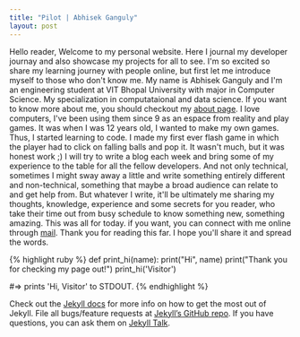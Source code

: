 ```yaml
---
title: "Pilot | Abhisek Ganguly"
layout: post
---
```


Hello reader, Welcome to my personal website. Here I journal my developer journay and also showcase my projects for all to see.
I'm so excited so share my learning journey with people online, but first let me introduce myself to those who don't know me.
My name is Abhisek Ganguly and I'm an engineering student at VIT Bhopal University with major in Computer Science. My specialization in computataional and data science. If you want to know more about me, you should checkout my [about page][about-page].
I love computers, I've been using them since 9 as an espace from reality and play games. It was when I was 12 years old, I wanted to make my own games. Thus, I started learning to code. I made my first ever flash game in which the player had to click on falling balls and pop it. It wasn't much, but it was honest work ;)
I will try to write a blog each week and bring some of my experience to the table for all the fellow developers. And not only technical, sometimes I might sway away a little and write something entirely different and non-technical, something that maybe a broad audience can relate to and get help from. But whatever I write, it'll be ultimately me sharing my thoughts, knowledge, experience and some secrets for you reader, who take their time out from busy schedule to know something new, something amazing.
This was all for today. if you want, you can connect with me online through [mail][email-address].
Thank you for reading this far. I hope you'll share it and spread the words.


{% highlight ruby %}
def print_hi(name):
  print("Hi", name)
  print("Thank you for checking my page out!")
print_hi('Visitor')

#=> prints 'Hi, Visitor' to STDOUT.
{% endhighlight %}

Check out the [Jekyll docs][jekyll-docs] for more info on how to get the most out of Jekyll. File all bugs/feature requests at [Jekyll’s GitHub repo][jekyll-gh]. If you have questions, you can ask them on [Jekyll Talk][jekyll-talk].

[jekyll-docs]: http://jekyllrb.com/docs/home
[jekyll-gh]:   https://github.com/jekyll/jekyll
[jekyll-talk]: https://talk.jekyllrb.com/
[about-page]: https://abhisekganguly.netlify.app
[email-address]: mailto:abhisekganguly@icloud.com
